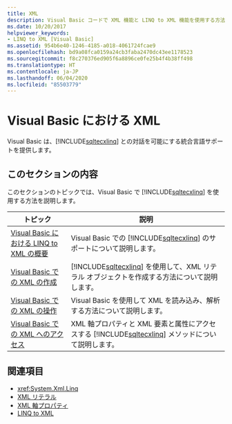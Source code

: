 ```yaml
---
title: XML
description: Visual Basic コードで XML 機能と LINQ to XML 機能を使用する方法について説明します。
ms.date: 10/20/2017
helpviewer_keywords:
- LINQ to XML [Visual Basic]
ms.assetid: 954b6e40-1246-4185-a018-4061724fcae9
ms.openlocfilehash: bd9a08fca0159a24cb3faba2470dc43ee1178523
ms.sourcegitcommit: f8c270376ed905f6a8896ce0fe25b4f4b38ff498
ms.translationtype: HT
ms.contentlocale: ja-JP
ms.lasthandoff: 06/04/2020
ms.locfileid: "85503779"
---
```

# <a name="xml-in-visual-basic"></a>Visual Basic における XML

Visual Basic は、[!INCLUDE[sqltecxlinq](~/includes/sqltecxlinq-md.md)] との対話を可能にする統合言語サポートを提供します。  
  
## <a name="in-this-section"></a>このセクションの内容  

 このセクションのトピックでは、Visual Basic で [!INCLUDE[sqltecxlinq](~/includes/sqltecxlinq-md.md)] を使用する方法を説明します。  
  
|トピック|説明|  
|-----------|-----------------|  
|[Visual Basic における LINQ to XML の概要](overview-of-linq-to-xml.md)|Visual Basic での [!INCLUDE[sqltecxlinq](~/includes/sqltecxlinq-md.md)] のサポートについて説明します。|  
|[Visual Basic での XML の作成](creating-xml.md)|[!INCLUDE[sqltecxlinq](~/includes/sqltecxlinq-md.md)] を使用して、XML リテラル オブジェクトを作成する方法について説明します。|  
|[Visual Basic での XML の操作](manipulating-xml.md)|Visual Basic を使用して XML を読み込み、解析する方法について説明します。|  
|[Visual Basic での XML へのアクセス](accessing-xml.md)|XML 軸プロパティと XML 要素と属性にアクセスする [!INCLUDE[sqltecxlinq](~/includes/sqltecxlinq-md.md)] メソッドについて説明します。|  
  
## <a name="see-also"></a>関連項目

- <xref:System.Xml.Linq>
- [XML リテラル](../../../language-reference/xml-literals/index.md)
- [XML 軸プロパティ](../../../language-reference/xml-axis/index.md)
- [LINQ to XML](../../concepts/linq/linq-to-xml.md)

